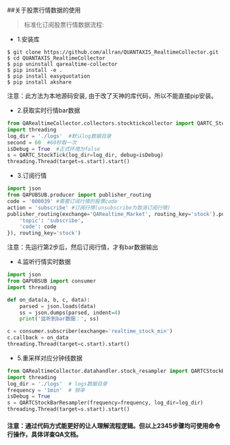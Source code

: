 ##关于股票行情数据的使用
> 标准化订阅股票行情数据流程:
- 1.安装库
```sybase
$ git clone https://github.com/allran/QUANTAXIS_RealtimeCollector.git
$ cd QUANTAXIS_RealtimeCollector
$ pip uninstall qarealtime-collector
$ pip install -e .
$ pip install easyquotation
$ pip install akshare
```
注意：此方法为本地源码安装, 由于改了天神的库代码，所以不能直接pip安装。

- 2.获取实时行情bar数据
```python
from QARealtimeCollector.collectors.stocktickcollector import QARTC_StockTick
import threading
log_dir = './logs'  #默认log数据目录
second = 60  #60秒取一次
isDebug = True  #正式环境为false
s = QARTC_StockTick(log_dir=log_dir, debug=isDebug)
threading.Thread(target=s.start).start()
```

- 3.订阅行情
```python
import json
from QAPUBSUB.producer import publisher_routing
code = '000039' #需要订阅行情的股票code
action = 'subscribe' #订阅行情(unsubscribe为取消订阅行情)
publisher_routing(exchange='QARealtime_Market', routing_key='stock').pub(json.dumps({
    'topic': 'subscribe',
    'code': code
}), routing_key='stock')
```
注意：先运行第2步后，然后订阅行情，才有bar数据输出
- 4.监听行情实时数据
```python
import json
from QAPUBSUB import consumer
import threading

def on_data(a, b, c, data):
    parsed = json.loads(data)
    ss = json.dumps(parsed, indent=4)
    print('监听到bar数据：', ss)

c = consumer.subscriber(exchange='realtime_stock_min')
c.callback = on_data
threading.Thread(target=c.start).start()
```

- 5.重采样对应分钟线数据
```python
from QARealtimeCollector.datahandler.stock_resampler import QARTCStockBarResampler
import threading
log_dir = './logs'  # logs数据目录
frequency = '1min'  # 频率
isDebug = True
s = QARTCStockBarResampler(frequency=frequency, log_dir=log_dir)
threading.Thread(target=s.start).start()
```

#### 注意：通过代码方式能更好的让人理解流程逻辑。但以上2345步骤均可使用命令行操作，具体详查QA文档。
